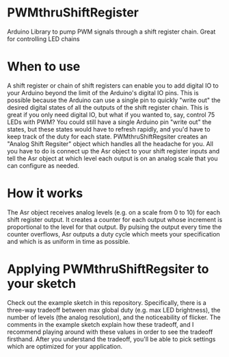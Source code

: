 # PWMthruShiftRegister
Arduino Library to pump PWM signals through a shift register chain. Great for controlling LED chains

# When to use
A shift register or chain of shift registers can enable you to add digital IO to your Arduino beyond the limit of the Arduino's digital IO pins. This is possible because the Arduino can use a single pin to quickly "write out" the desired digital states of all the outputs of the shift register chain. This is great if you only need digital IO, but what if you wanted to, say, control 75 LEDs with PWM? You could still have a single Arduino pin "write out" the states, but these states would have to refresh rapidly, and you'd have to keep track of the duty for each state. PWMthruShiftRegsiter creates an "Analog Shift Regsiter" object which handles all the headache for you. All you have to do is connect up the Asr object to your shift register inputs and tell the Asr object at which level each output is on an analog scale that you can configure as needed.

# How it works
The Asr object receives analog levels (e.g. on a scale from 0 to 10) for each shift register output. It creates a counter for each output whose increment is proportional to the level for that output. By pulsing the output every time the counter overflows, Asr outputs a duty cycle which meets your specification and which is as uniform in time as possible.

# Applying PWMthruShiftRegsiter to your sketch
Check out the example sketch in this repository. Specifically, there is a three-way tradeoff between max global duty (e.g. max LED brightness), the number of levels (the analog resolution), and the noticeability of flicker. The comments in the example sketch explain how these tradeoff, and I recommend playing around with these values in order to see the tradeoff firsthand. After you understand the tradeoff, you'll be able to pick settings which are optimized for your application.
